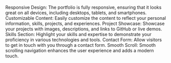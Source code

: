 Responsive Design: The portfolio is fully responsive, ensuring that it looks great on all devices, including desktops, tablets, and smartphones.
Customizable Content: Easily customize the content to reflect your personal information, skills, projects, and experiences.
Project Showcase: Showcase your projects with images, descriptions, and links to GitHub or live demos.
Skills Section: Highlight your skills and expertise to demonstrate your proficiency in various technologies and tools.
Contact Form: Allow visitors to get in touch with you through a contact form.
Smooth Scroll: Smooth scrolling navigation enhances the user experience and adds a modern touch.
